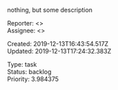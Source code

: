 
nothing, but some description

Reporter:  <>  
Assignee:  <>

Created: 2019-12-13T16:43:54.517Z  
Updated: 2019-12-13T17:24:32.383Z

Type: task  
Status: backlog  
Priority: 3.984375
